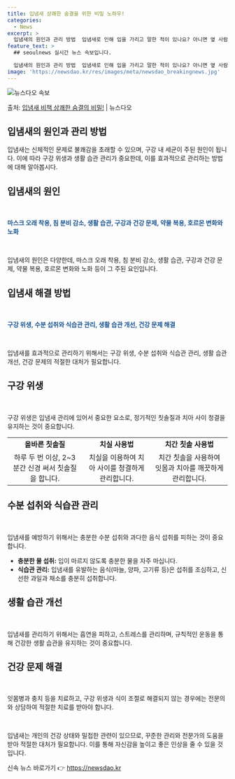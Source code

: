```yaml
---
title: 입냄새 상쾌한 숨결을 위한 비밀 노하우!
categories:
  - News
excerpt: >
  입냄새의 원인과 관리 방법  입냄새로 인해 입을 가리고 말한 적이 있나요? 아니면 옆 사람의 입냄새 때문에 …
feature_text: >
  ## seoulnews 실시간 뉴스 속보입니다.

  입냄새의 원인과 관리 방법  입냄새로 인해 입을 가리고 말한 적이 있나요? 아니면 옆 사람의 입냄새 때문에 …
image: 'https://newsdao.kr/res/images/meta/newsdao_breakingnews.jpg'
---
```


![뉴스다오 속보](https://newsdao.kr/res/images/meta/newsdao_breakingnews.jpg)

<p>출처: <a href="https://newsdao.kr/4147" rel="dofollow">입냄새 비책 상쾌한 숨결의 비밀!</a> | 뉴스다오</p>

<h2 data-ke-size="size26">입냄새의 원인과 관리 방법</h2>
입냄새는 신체적인 문제로 불쾌감을 초래할 수 있으며, 구강 내 세균이 주된 원인이 됩니다. 이에 따라 구강 위생과 생활 습관 관리가 중요한데, 이를 효과적으로 관리하는 방법에 대해 알아봅시다.

<h2 data-ke-size="size24">입냄새의 원인</h2>
<p data-ke-size="size16">&nbsp;</p>
<b><span style="color: #1a5490;">마스크 오래 착용, 침 분비 감소, 생활 습관, 구강과 건강 문제, 약물 복용, 호르몬 변화와 노화</span></b>
<p data-ke-size="size16">&nbsp;</p>
입냄새의 원인은 다양한데, 마스크 오래 착용, 침 분비 감소, 생활 습관, 구강과 건강 문제, 약물 복용, 호르몬 변화와 노화 등이 그 주된 요인입니다.

<h2 data-ke-size="size24">입냄새 해결 방법</h2>
<p data-ke-size="size16">&nbsp;</p>
<b><span style="color: #1a5490;">구강 위생, 수분 섭취와 식습관 관리, 생활 습관 개선, 건강 문제 해결</span></b>
<p data-ke-size="size16">&nbsp;</p>
입냄새를 효과적으로 관리하기 위해서는 구강 위생, 수분 섭취와 식습관 관리, 생활 습관 개선, 건강 문제의 적절한 대처가 필요합니다.

<h2 data-ke-size="size24">구강 위생</h2>
<p data-ke-size="size16">&nbsp;</p>
구강 위생은 입냄새 관리에 있어서 중요한 요소로, 정기적인 칫솔질과 치아 사이 청결을 유지하는 것이 중요합니다.

<table>
  <tr>
    <td style="text-align: center; height: 17px;"><b>올바른 칫솔질</b></td>
    <td style="text-align: center; height: 17px;"><b>치실 사용법</b></td>
    <td style="text-align: center; height: 17px;"><b>치간 칫솔 사용법</b></td>
  </tr>
  <tr>
    <td style="text-align: center; height: 17px;">하루 두 번 이상, 2~3분간 신경 써서 칫솔질을 합니다.</td>
    <td style="text-align: center; height: 17px;">치실을 이용하여 치아 사이를 청결하게 관리합니다.</td>
    <td style="text-align: center; height: 17px;">치간 칫솔을 사용하여 잇몸과 치아를 깨끗하게 관리합니다.</td>
  </tr>
</table>

<h2 data-ke-size="size24">수분 섭취와 식습관 관리</h2>
<p data-ke-size="size16">&nbsp;</p>
입냄새를 예방하기 위해서는 충분한 수분 섭취와 과다한 음식 섭취를 피하는 것이 중요합니다.

<ul>
  <li><b>충분한 물 섭취:</b> 입이 마르지 않도록 충분한 물을 자주 마십니다.</li>
  <li><b>식습관 관리:</b> 입냄새를 유발하는 음식(마늘, 양파, 고기류 등)은 섭취를 조심하고, 신선한 과일과 채소를 충분히 섭취합니다.</li>
</ul>

<h2 data-ke-size="size24">생활 습관 개선</h2>
<p data-ke-size="size16">&nbsp;</p>
입냄새를 관리하기 위해서는 흡연을 피하고, 스트레스를 관리하며, 규칙적인 운동을 통해 건강한 생활 습관을 유지하는 것이 중요합니다.

<h2 data-ke-size="size24">건강 문제 해결</h2>
<p data-ke-size="size16">&nbsp;</p>
잇몸병과 충치 등을 치료하고, 구강 위생과 식이 조절로 해결되지 않는 경우에는 전문의와 상담하여 적절한 치료를 받아야 합니다.

<p data-ke-size="size16">&nbsp;</p>
입냄새는 개인의 건강 상태와 밀접한 관련이 있으므로, 꾸준한 관리와 전문가의 도움을 받아 적절한 대처가 필요합니다. 이를 통해 자신감을 높이고 좋은 인상을 줄 수 있을 것입니다. 

신속 뉴스 바로가기 👉 <a href="https://newsdao.kr" rel="dofollow">https://newsdao.kr</a>


